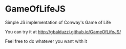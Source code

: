 # GameOfLifeJS
Simple JS implementation of Conway's Game of Life

You can try it at http://gbalduzzi.github.io/GameOfLifeJS/

Feel free to do whatever you want with it
